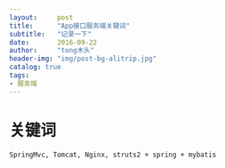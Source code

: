 ```yaml
---
layout:     post
title:      "App接口服务端关键词"
subtitle:   "记录一下"
date:       2016-09-22
author:     "tong木头"
header-img: "img/post-bg-alitrip.jpg"
catalog: true
tags:
- 服务端
---
```


# 关键词

`SpringMvc, Tomcat, Nginx, struts2 + spring + mybatis`